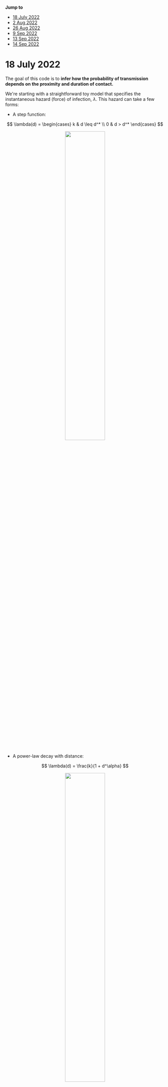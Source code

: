 __Jump to__ 

- [18 July 2022](#18-July-2022)
- [2 Aug 2022](#2-Aug-2022)
- [26 Aug 2022](#26-Aug-2022)
- [9 Sep 2022](#9-Sep-2022)
- [13 Sep 2022](#13-Sep-2022)
- [14 Sep 2022](#14-Sep-2022)


# 18 July 2022 

The goal of this code is to __infer how the probability of transmission depends on the proximity and duration of contact.__ 

We're starting with a straightforward toy model that specifies the instantaneous hazard (force) of infection, $\lambda.$ This hazard can take a few forms: 

- A step function: 

$$
	\lambda(d) = 
	\begin{cases} 
		k & d \leq d^* \\ 
		0 & d > d^*
	\end{cases} 
$$ 

<p align="center">
<img src="2022-07-18-stepfun.png" style="width:50%">
</p>

- A power-law decay with distance: 

$$ 
	\lambda(d) = \frac{k}{1 + d^\alpha}
$$ 

<p align="center">
<img src="2022-07-18-powerfun.png" style="width:50%">
</p>

- An exponential decay with distance: 

$$ 
	\lambda(d) = k e^{-\phi d}
$$ 

<p align="center">
<img src="2022-07-18-expfun.png" style="width:50%">
</p>

The questions become: 

- Given some observations (locations over time, timing of infection), how precisely can we determine the kernel parameters ( $k$, $d^*$, $\alpha$, $\phi$)? 
- Under which circumstances can we distinguish between these models? 
- When does it matter to be able to distinguish between models? 
- What sorts of experiments do we need to run (sample size, frequency of observation, precision with which we need to know epidemiologic links) to measure the infection kernel with sufficient accuracy to inform interventions (_e.g.,_ isolation period, gathering size restrictions, general risk communication)? 

I'll begin with a simulation model with discrete events in continuous time. That is, I'll define rates for (a) movement and (b) infection and will update these states according to the Gillespie algorithm. Here's the algorithm: 

1. pick a movement distribution (normal with mean 0 and some standard deviation $\sigma$) 
2. pick a movement rate - a kinetic energy of the population. Call it $\mu$.
3. define the hazard of infection as a function with distance. We’ll use $\lambda = k e^{-\phi d}$, where we’ll need to specify *k* (the hazard of infection at proximity of 0) and φ (the exponential rate at which the infection hazard decays)
4. Start the simulation with just two agents moving around. Monitor when the uninfected one gets infected. 

Based on this information, can we determine the shape of the kernel? with what precision? And next, we can ask about uncertainty in both the locations and the time of infection. How does this affect our ability to do inference?

---

Let's start with some simple visualizations of the time to infection occuring, in branch `Explore`.

First, here's a histogram of the times when infections occur: 

<p align="center">
<img src="2022-07-18-tinfhist.png" style="width:50%">
</p>

Seems... reasonable. Now let's look at the distance between individuals when the infection occurs: 

<p align="center">
<img src="2022-07-18-dinfhist.png" style="width:50%">
</p>

Seems like this will be much more informative (for the step function, for example, we wouldn't see any infections occurring past $d^* $). 

# 2 Aug 2022

I've now implemented the power and step kernels. Let's have a look at what the time and distance of infection looks like for these, side-by-side with the exponential kernel: 

<p align="center">
<img src="dinf_stp.png" style="width:50%">
</p>

<p align="center">
<img src="dinf_pow.png" style="width:50%">
</p>

<p align="center">
<img src="dinf_exp.png" style="width:50%">
</p>

and the times of infection: 

<p align="center">
<img src="tinf_stp.png" style="width:50%">
</p>

<p align="center">
<img src="tinf_pow.png" style="width:50%">
</p>

<p align="center">
<img src="tinf_exp.png" style="width:50%">
</p>

Let's have a look at exactly what the kernels look like (how should we ensure comparability between them, somehow? something like a common area under the curve?): 

<p align="center">
<img src="kernels.png" style="width:50%">
</p>

Given this, it makes sense why the power function would yield such shorter times-to-infection, since there's still substantial force of infection even at the longest distances. The exponential kernel looks a lot more like the step kernel. 

One option might be to come up with a general sigmoidal kernel that has an (optional) neck, something that accommodates power, exponential, and step-like forces of infection. Monotonically decreasing, with at most one change in concavity. That should specify a pretty general class of things. And then the question is: how do these kernels differ in the spread of infection? To what extent can we distinguish between them, and when does it matter to distinguish between them? 

What might such a kernel look like? 

Going back to the distance kernels from my thesis: recall that 

$$ e^{-x} = \lim_{n \rightarrow \infty} (1 + \frac{x}{n})^{-n}$$ 

and so 

$$ k e^{-\phi d} = \lim_{\alpha \rightarrow \infty} k \Bigl( 1 + \frac{\phi d}{\alpha}\Bigr)^{-\alpha} $$

that's more in line with the parameterization I'd proposed earlier. What about the step function? Any way to get this thing consistent with something logistic? Because for now the kernel we're working with is 

$$ \lambda(d)  = k \Bigl( 1 + \frac{\phi d}{\alpha}\Bigl)^{-\alpha} $$

which is a power function that approximates an exponential function with decay rate $\phi$ as $\alpha$ increases. 

Recall that the standard logistic function is 

$$ \frac{1}{1 + e^{-x}} $$ 

Alright - I've ended up with something like 

$$ \lambda(d) = \frac{k \Bigl[1 + (1 - \frac{\phi d^* }{\alpha})^\alpha\Bigr]}{1 + \Bigl(1 + \frac{\phi (d - d^* )}{\alpha}\Bigr)^\alpha} $$

That's almost it - it behaves like I want it to for large $\alpha$, but strangely for small parameter values (near 1). Getting somewhere though. 



# 26 Aug 2022 

I'm going to try to summarize my last meeting with Mark - we'd decided on drafting something of a grant proposal, and it was clear in my head then. It's not clear anymore. Going to try to make it clear again. 

--- 

His idea, I think, was that we have some kind of function we're interested in: like 

$$ \text{contagiousness} = f(\text{infectiousness}, \text{susceptibility}, \text{contact distance}, \text{contact duration}) $$ 

He was claiming that infectiousness and susceptibility are independent: 

$$ p_c = p_i p_s p_{cd} p_{ct} $$ 

and also that 

$$ \text{infection event} = f(\text{contagiousness},\text{contact frequency}) $$ 

where 

$$ p_e = p_c p_f $$ 

I'm not sure these are all the right terms, but that's what we're starting with. 

I think that my angle was that we could incorporate something like this into the renewal equation framework, and ask questions about inference. What set of probability functions are relevant here? Essentially, how can we build up an SIR-like model from a statistical-mechanic framework? 

And a key question: what is it that we're trying to describe with the equations? The probability of getting infected? The total number of infected people? Probably the latter - this is the closest analog to the Boltzman equations - but we'll probably want to aim for both. 


# 9 Sep 2022 

Thinking of things to put into a grant proposal: 

the infectiousness distribution (the thing you integrate to get R0) is a function of things both inherent to the virus and to behavior - critically, to the way people move and interact. How can we build this up from first principles? What data would we need to collect to specify this? What underlying mechanics are consistent with a given epidemiological model?


# 13 Sep 2022

I've gone back to Breda _et al._'s paper, ["On the formulation of epidemic models (an appraisal of Kermack and McKendrick)"](https://www.tandfonline.com/doi/full/10.1080/17513758.2012.716454) to get to grips with renewal equations. I think I've gotten the intuition and its link with the mathematics. I'm going to write it out here so I can refer back when I need to:

The idea behind the renewal equations is this: we begin with the most general transmission model, where 

$$ \dot{S} = -F(t) S(t)$$ 

where $F(t)$ is the force of infection at time $t$ and $S(t)$ is the proportion of susceptible individuals in the population. 

Furthermore, we can express $F(t)$ in terms of all of the infections that have come before time $t$: 

$$ F(t) = \int_0^\infty F(t-\tau) S(t-\tau) A(\tau) d\tau $$ 

The intuition here is that the force of infection $F$ at time $t$ is equal to the total incidence from all times prior to that point ( $F(t-\tau) S(t-\tau)$ ) multiplied by the infectiousness profile $A(\tau)$, indexed from the time of infection. 

Now: how does this relate to the standard SIR and SEIR models? Let's begin with the SIR model: 

$$ \frac{dS}{dt} = -\beta I S $$ 

$$ \frac{dI}{dt} = \beta I S - \alpha I $$ 

$$ \frac{dR}{dt} = \alpha I $$

Note that here the force of infection is 

$$ F(t) = \beta I(t) $$ 

What does that give us? Well, we can look at an expression for the prevalence of infectious individuals at time $t$, $I(t)$: 

$$ I(t) = \int_0^\infty F(t-\tau) S(t-\tau) P(I_\tau) d\tau $$ 

where $P(I_\tau)$ is the probability that a person is still in the infectious compartment at time $\tau$ after infection. For the SIR model, that probability is 

$$ P(I_\tau) = e^{-\alpha \tau} $$ 

That's because we're assuming a constant rate of leaving the compartment ( $\alpha$ ), and that yields an exponential distribution for the waiting times for leaving the compartment, and thus we have as the CDF of the relevant distribution 

$$ 1 - e^{-\alpha \tau} $$ 

which is the fraction of people who have left the compartment at time $\tau$. 1 - this is therefore the number of people remaining. What does this give us? 


$$ I(t) = \int_0^\infty F(t-\tau) S(t-\tau) e^{-\alpha \tau} d\tau $$ 

And we also know that 

$$ F(t) = \beta I(t) = \int_0^\infty F(t-\tau) S(t-\tau) \beta e^{-\alpha \tau} d\tau $$ 

and so 

$$ A(\tau) = \beta e^{-\alpha \tau} $$ 

which is what's reported by Breda and colleagues. 

---

Now, we can do the same thing for the SEIR model: 

$$ \frac{dS}{dt} = -\beta I S $$ 

$$ \frac{dE}{dt} = \beta I S - \gamma E $$

$$ \frac{dI}{dt} =  \gamma E - \alpha I $$ 

$$ \frac{dR}{dt} = \alpha I $$

The incidence is once again

$$ I(t) = \int_0^\infty F(t-\tau) S(t-\tau) P(I_\tau) d\tau $$ 

Here, the probability that a person is still in the $I$ compartment is more complex: it's the probability that they've already progressed past the $E$ compartment multiplied by the probability that they ahven't yet progressed to the $R$ compartment. 

The probability of progression from $E$ at time $\xi$ follows the density 

$$ \gamma e^{-\gamma \tau} $$ 

and of this fraction of people who have progressed at time $\xi$, the probability that they're still in $I$ is 

$$ e^{-\alpha(t-\xi)} $$

Putting this together, we get 

$$ P(I_\tau) = \int_{\xi=0}^{\tau} \gamma e^{-\gamma \tau} e^{-\alpha(\tau-\xi)} d\xi$$ 

here the integral is over all possible progression times $\xi$ from 0 to time $\tau$. 

This integral is straightforward to solve (pull out the $\tau$ terms, combine the exponentials, and you end up with the integral of a single exponential function); doing so gives us 

$$ P(I_\tau) = \frac{\gamma}{\gamma-\alpha} [e^{-\alpha \tau} - e^{-\gamma \tau}]$$

which we multiply by $\beta$ to get $A(\tau)$ as before. This again aligns with with Breda and colleagues found. 

---

So, I'm now happy that I have some intuition around how to translate from a set of ordinary differential equations to the renewal equation framework. The steps are: 

- Write the force of infection from the ODEs. 
- Write the integral equation giving the current prevalence as a function of past force of infection times past susceptibility times the probability of remaining infectious at time $\tau$. 
- Figure out what this probability of remaining in the $I$ compartment at time $\tau$ is; that's the bulk of what $A(\tau)$ will be. 
- Multiply by any remaining terms to get back to the force of infection. You should now have an expression for $A(\tau)$. 

I'm not exactly sure how to go in the other direction (Breda says that it's an iff, but I've only gone ODE $\rightarrow$ renewal equation). Still, this is a good place to start. 

---

The next thing is to figure out what underlying assumptions are baked into the $A(\tau)$. Clearly it's a little bit of infectiousness, a little bit of recovery, a little bit of natural history of infection, a little bit of contact rates, a little bit of distances. I want to build this up piece by piece. 

How can we build up an $A(\tau$) from a statistical mechanic standpoint? Let's start with the SIR: 

I think that the assumption here is that a person has constant infectiousness for their entire duration of infection, and that the duration of infection has a time that's distributed exponentially (that is, a constant rate of leaving the infectious compartment). 

The first step, I think, is to make sure that this re-captures the form of $A(\tau)$ that we expect. Then, we can ask: are there other underlying dynamics that would be conisistent with this? 


# 14 Sep 2022

I like the idea of simulating infections in a circle. I also think that one way to run these simulations and to get back something like $A(\tau)$ would be to just run the simulation in a population where just one person is infected, and stop the simulation after the person has recovered (or at some max time, if we let the person be infectious forever; but I can't imagine we'll be doing that). 

If we do that, then we should get a distribution for the number of infections and the times of those infections - which should give us $A(\tau)$ directly. 

It would be good to have this running so that we can have a simulation framework for testing whatever theory we come up with. Seems like this is what Casey did with the testing framework that she and Dan are working on. 























